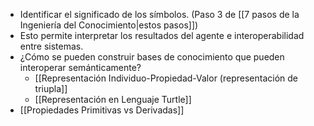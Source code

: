 - Identificar el significado de los símbolos. (Paso 3 de [[7 pasos de la Ingeniería del Conocimiento|estos pasos]])
- Esto permite interpretar los resultados del agente e interoperabilidad entre sistemas.
- ¿Cómo se pueden construir bases de conocimiento que pueden interoperar semánticamente?
	- [[Representación Individuo-Propiedad-Valor (representación de triupla]]  
	- [[Representación en Lenguaje Turtle]] 
- [[Propiedades Primitivas vs Derivadas]] 